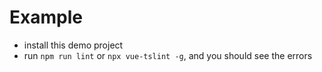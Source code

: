 # Example

- install this demo project
- run `npm run lint` or `npx vue-tslint -g`, and you should see the errors
